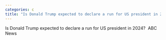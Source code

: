 ```yaml
---
categories: c
title: "Is Donald Trump expected to declare a run for US president in 2024  ABC News"
---
```

Is Donald Trump expected to declare a run for US president in 2024?&nbsp;&nbsp;ABC News